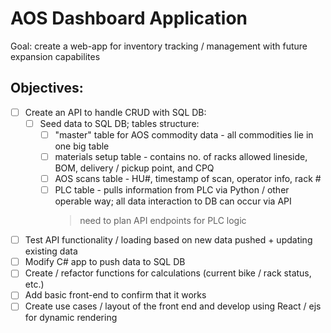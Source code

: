 # AOS Dashboard Application

Goal: create a web-app for inventory tracking / management with future expansion capabilites

## Objectives:
- [ ] Create an API to handle CRUD with SQL DB:
    - [ ] Seed data to SQL DB; tables structure:
        - [ ] "master" table for AOS commodity data - all commodities lie in one big table
        - [ ] materials setup table - contains no. of racks allowed lineside, BOM, delivery / pickup point, and CPQ
        - [ ] AOS scans table - HU#, timestamp of scan, operator info, rack #
        - [ ] PLC table - pulls information from PLC via Python / other operable way; all data interaction to DB can occur via API
            > need to plan API endpoints for PLC logic
- [ ] Test API functionality / loading based on new data pushed + updating existing data
- [ ] Modify C# app to push data to SQL DB
- [ ] Create / refactor functions for calculations (current bike / rack status, etc.)
- [ ] Add basic front-end to confirm that it works
- [ ] Create use cases / layout of the front end and develop using React / ejs for dynamic rendering
